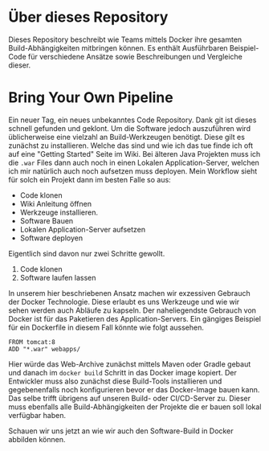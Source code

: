 # Über dieses Repository

Dieses Repository beschreibt wie Teams mittels Docker ihre gesamten Build-Abhängigkeiten mitbringen können. Es enthält Ausführbaren Beispiel-Code für verschiedene Ansätze sowie Beschreibungen und Vergleiche dieser.

# Bring Your Own Pipeline

Ein neuer Tag, ein neues unbekanntes Code Repository. Dank git ist dieses schnell gefunden und geklont. Um die Software jedoch auszuführen wird üblicherweise eine vielzahl an Build-Werkzeugen benötigt. Diese gilt es zunächst zu installieren. Welche das sind und wie ich das tue finde ich oft auf eine "Getting Started" Seite im Wiki. Bei älteren Java Projekten muss ich die `.war` Files dann auch noch in einen Lokalen Application-Server, welchen ich mir natürlich auch noch aufsetzen muss deployen. Mein Workflow sieht für solch ein Projekt dann im besten Falle so aus:

- Code klonen
- Wiki Anleitung öffnen
- Werkzeuge installieren.
- Software Bauen
- Lokalen Application-Server aufsetzen
- Software deployen

Eigentlich sind davon nur zwei Schritte gewollt.

1. Code klonen
2. Software laufen lassen

In unserem hier beschriebenen Ansatz machen wir exzessiven Gebrauch der Docker Technologie. Diese erlaubt es uns Werkzeuge und wie wir sehen werden auch Abläufe zu kapseln. Der naheliegendste Gebrauch von Docker ist für das Paketieren des Application-Servers. Ein gängiges Beispiel für ein Dockerfile in diesem Fall könnte wie folgt aussehen.
```
FROM tomcat:8
ADD "*.war" webapps/
```

Hier würde das Web-Archive zunächst mittels Maven oder Gradle gebaut und danach im `docker build` Schritt in das Docker image kopiert. Der Entwickler muss also zunächst diese Build-Tools installieren und gegebenenfalls noch konfigurieren bevor er das Docker-Image bauen kann. Das selbe trifft übrigens auf unseren Build- oder CI/CD-Server zu. Dieser muss ebenfalls alle Build-Abhängigkeiten der Projekte die er bauen soll lokal verfügbar haben.

Schauen wir uns jetzt an wie wir auch den Software-Build in Docker abbilden können.
